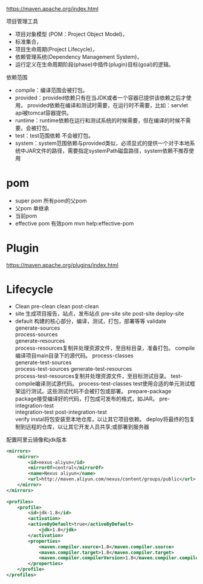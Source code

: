 https://maven.apache.org/index.html

项目管理工具
* 项目对象模型 (POM：Project Object Model)，
* 标准集合，
* 项目生命周期(Project Lifecycle)，
* 依赖管理系统(Dependency Management System)，
* 运行定义在生命周期阶段(phase)中插件(plugin)目标(goal)的逻辑。




依赖范围
* compile：编译范围会被打包。
* provided：provided依赖只有在当JDK或者一个容器已提供该依赖之后才使用， provided依赖在编译和测试时需要，在运行时不需要，比如：servlet api被tomcat容器提供。
* runtime：runtime依赖在运行和测试系统的时候需要，但在编译的时候不需要。会被打包。
* test：test范围依赖 不会被打包。
* system：system范围依赖与provided类似，必须显式的提供一个对于本地系统中JAR文件的路径，需要指定systemPath磁盘路径，system依赖不推荐使用

# pom
* super pom 所有pom的父pom
* 父pom  单继承
* 当前pom
* effective pom 有效pom   mvn help:effective-pom







# Plugin
https://maven.apache.org/plugins/index.html










# Lifecycle

* Clean
	pre-clean
	clean
	post-clean
* site     生成项目报告，站点，发布站点
	pre-site 
	site 
	post-site 
	deploy-site
* default        构建的核心部分，编译，测试，打包，部署等等
	validate  
	generate-sources  
	process-sources  
	generate-resources  
	process-resources复制并处理资源文件，至目标目录，准备打包。 
	compile编译项目main目录下的源代码。 
	process-classes  
	generate-test-sources  
	process-test-sources 
	generate-test-resources  
	process-test-resources复制并处理资源文件，至目标测试目录。 
	test-compile编译测试源代码。 
	process-test-classes
	test使用合适的单元测试框架运行测试。这些测试代码不会被打包或部署。
	prepare-package  
	package接受编译好的代码，打包成可发布的格式，如JAR。 
	pre-integration-test  
	integration-test 
	post-integration-test  
	verify 
	instal将包安装至本地仓库，以让其它项目依赖。 
	deploy将最终的包复制到远程的仓库，以让其它开发人员共享;或部署到服务器













配置阿里云镜像和jdk版本
```xml
<mirrors>
    <mirror>
        <id>nexus-aliyun</id>
        <mirrorOf>central</mirrorOf>
        <name>Nexus aliyun</name>
        <url>http://maven.aliyun.com/nexus/content/groups/public</url>
    </mirror>
</mirrors>
 
<profiles>
    <profile>
        <id>jdk-1.8</id>
        <activation>
        <activeByDefault>true</activeByDefault>
            <jdk>1.8</jdk>
        </activation>
        <properties>
            <maven.compiler.source>1.8</maven.compiler.source>
            <maven.compiler.target>1.8</maven.compiler.target>
            <maven.compiler.compilerVersion>1.8</maven.compiler.compilerVersion>
        </properties>
    </profile>
</profiles>
```